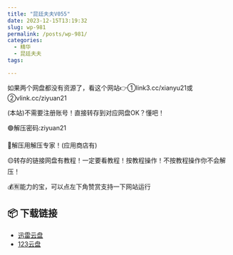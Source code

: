 ```yaml
---
title: "昆廷夫夫V055"
date: 2023-12-15T13:19:32
slug: wp-981
permalink: /posts/wp-981/
categories:
  - 精华
  - 昆廷夫夫
tags:

---
```


如果两个网盘都没有资源了，看这个网站👉①link3.cc/xianyu21或②vlink.cc/ziyuan21

(本站)不需要注册账号！直接转存到对应网盘OK？懂吧！

🟢解压密码:ziyuan21

🔵解压用解压专家！(应用商店有)

🟡转存的链接网盘有教程！一定要看教程！按教程操作！不按教程操作你不会解压！

💰🈶能力的宝，可以点左下角赞赏支持一下网站运行

## 📦 下载链接
- [迅雷云盘](https://blziyuan21.com/pay-download/981?key=1790a1b0ca&down_id=0)
- [123云盘](https://blziyuan21.com/pay-download/981?key=1790a1b0ca&down_id=1)

